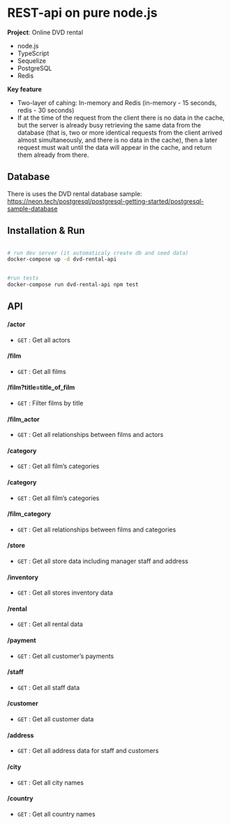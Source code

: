 
# REST-api on pure node.js 

**Project**: Online DVD rental 

- node.js 
- TypeScript
- Sequelize
- PostgreSQL
- Redis

**Key feature**
- Two-layer of cahing: In-memory and Redis (in-memory - 15 seconds, redis - 30 seconds)
- If at the time of the request from the client there is no data in the cache, but the server is already busy retrieving the same data from the database (that is, two or more identical requests from the client arrived almost simultaneously, and there is no data in the cache), then a later request must wait until the data will appear in the cache, and return them already from there.

## Database
There is uses the DVD rental database sample:
https://neon.tech/postgresql/postgresql-getting-started/postgresql-sample-database


## Installation & Run
```bash

# run dev server (it automaticaly create db and seed data)
docker-compose up -d dvd-rental-api


#run tests
docker-compose run dvd-rental-api npm test

```


## API

#### /actor
* `GET` : Get all actors

#### /film
* `GET` : Get all films 

#### /film?title=title_of_film
* `GET` : Filter films by title

#### /film_actor
* `GET` : Get all relationships between films and actors 

#### /category
* `GET` : Get all film’s categories 

#### /category
* `GET` : Get all film’s categories 

#### /film_category
* `GET` :  Get all relationships between films and categories

#### /store
* `GET` :  Get all store data including manager staff and address

#### /inventory
* `GET` :  Get all stores inventory data

#### /rental
* `GET` :  Get all rental data

#### /payment
* `GET` :  Get all customer’s payments

#### /staff
* `GET` :  Get all staff data

#### /customer
* `GET` :  Get all customer data

#### /address
* `GET` :  Get all address data for staff and customers

#### /city
* `GET` :  Get all city names

#### /country
* `GET` :  Get all country names


